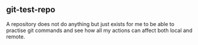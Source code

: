 git-test-repo
-------------

A repository does not do anything but just exists for me to be able to practise
git commands and see how all my actions can affect both local and remote.
